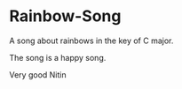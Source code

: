 # Rainbow-Song

A song about rainbows in the key of C major.

The song is a happy song.

Very good Nitin

